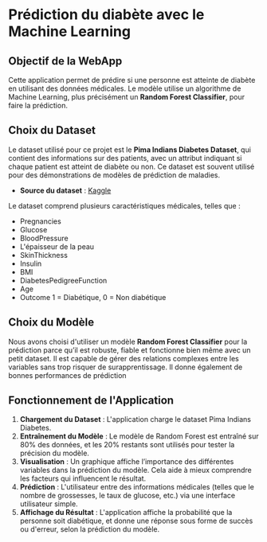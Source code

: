 # Prédiction du diabète avec le Machine Learning

## Objectif de la WebApp

Cette application permet de prédire si une personne est atteinte de diabète en utilisant des données médicales. Le modèle utilise un algorithme de Machine Learning, plus précisément un **Random Forest Classifier**, pour faire la prédiction.

## Choix du Dataset

Le dataset utilisé pour ce projet est le **Pima Indians Diabetes Dataset**, qui contient des informations sur des patients, avec un attribut indiquant si chaque patient est atteint de diabète ou non. Ce dataset est souvent utilisé pour des démonstrations de modèles de prédiction de maladies.

- **Source du dataset** : [Kaggle](https://www.kaggle.com/datasets/uciml/pima-indians-diabetes-database)

Le dataset comprend plusieurs caractéristiques médicales, telles que :
- Pregnancies
- Glucose
- BloodPressure
- L'épaisseur de la peau
- SkinThickness
- Insulin
- BMI
- DiabetesPedigreeFunction
- Age
- Outcome 1 = Diabétique, 0 = Non diabétique

## Choix du Modèle

Nous avons choisi d'utiliser un modèle **Random Forest Classifier** pour la prédiction parce qu’il est robuste, fiable et fonctionne bien même avec un petit dataset. Il est capable de gérer des relations complexes entre les variables sans trop risquer de surapprentissage. Il donne également de bonnes performances de prédiction

## Fonctionnement de l'Application

1. **Chargement du Dataset** : L'application charge le dataset Pima Indians Diabetes.
2. **Entraînement du Modèle** : Le modèle de Random Forest est entraîné sur 80% des données, et les 20% restants sont utilisés pour tester la précision du modèle.
3. **Visualisation** : Un graphique affiche l’importance des différentes variables dans la prédiction du modèle. Cela aide à mieux comprendre les facteurs qui influencent le résultat.
3. **Prédiction** : L'utilisateur entre des informations médicales (telles que le nombre de grossesses, le taux de glucose, etc.) via une interface utilisateur simple.
4. **Affichage du Résultat** : L'application affiche la probabilité que la personne soit diabétique, et donne une réponse sous forme de succès ou d'erreur, selon la prédiction du modèle.
